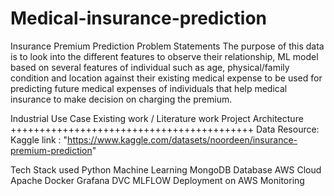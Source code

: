 # Medical-insurance-prediction

Insurance Premium Prediction
Problem Statements
The purpose of this data is to look into the different features to observe their relationship, ML model based on several features of individual such as age, physical/family condition and location against their existing medical expense to be used for predicting future medical expenses of individuals that help medical insurance to make decision on charging the premium.

Industrial Use Case
Existing work / Literature work
Project Architecture
++++++++++++++++++++++++++++++++++++++++++
Data Resource:
Kaggle link : "https://www.kaggle.com/datasets/noordeen/insurance-premium-prediction"

Tech Stack used
Python
Machine Learning
MongoDB Database
AWS Cloud
Apache
Docker
Grafana
DVC
MLFLOW
Deployment on AWS
Monitoring
